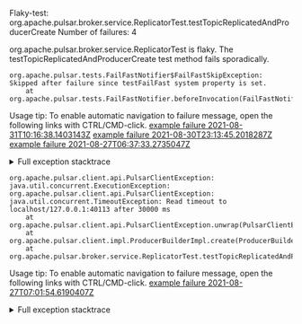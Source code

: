         
Flaky-test: org.apache.pulsar.broker.service.ReplicatorTest.testTopicReplicatedAndProducerCreate
Number of failures: 4

org.apache.pulsar.broker.service.ReplicatorTest is flaky. The testTopicReplicatedAndProducerCreate test method fails sporadically.

```
org.apache.pulsar.tests.FailFastNotifier$FailFastSkipException: Skipped after failure since testFailFast system property is set.
	at org.apache.pulsar.tests.FailFastNotifier.beforeInvocation(FailFastNotifier.java:88)

```

Usage tip: To enable automatic navigation to failure message, open the following links with CTRL/CMD-click.
[example failure 2021-08-31T10:16:38.1403143Z](https://github.com/apache/pulsar/runs/3471501156?check_suite_focus=true#step:10:1127)
[example failure 2021-08-30T23:13:45.2018287Z](https://github.com/apache/pulsar/runs/3467152431?check_suite_focus=true#step:9:375)
[example failure 2021-08-27T06:37:33.2735047Z](https://github.com/apache/pulsar/runs/3440411059?check_suite_focus=true#step:9:2283)


<details>
<summary>Full exception stacktrace</summary>
<code><pre>
org.apache.pulsar.tests.FailFastNotifier$FailFastSkipException: Skipped after failure since testFailFast system property is set.
	at org.apache.pulsar.tests.FailFastNotifier.beforeInvocation(FailFastNotifier.java:88)

</pre></code>
</details>

```
org.apache.pulsar.client.api.PulsarClientException: java.util.concurrent.ExecutionException: org.apache.pulsar.client.api.PulsarClientException: java.util.concurrent.TimeoutException: Read timeout to localhost/127.0.0.1:40113 after 30000 ms
	at org.apache.pulsar.client.api.PulsarClientException.unwrap(PulsarClientException.java:1074)
	at org.apache.pulsar.client.impl.ProducerBuilderImpl.create(ProducerBuilderImpl.java:95)
	at org.apache.pulsar.broker.service.ReplicatorTest.testTopicReplicatedAndProducerCreate(ReplicatorTest.java:1107)
```

Usage tip: To enable automatic navigation to failure message, open the following links with CTRL/CMD-click.
[example failure 2021-08-27T07:01:54.6190407Z](https://github.com/apache/pulsar/runs/3440456667?check_suite_focus=true#step:9:390)


<details>
<summary>Full exception stacktrace</summary>
<code><pre>
org.apache.pulsar.client.api.PulsarClientException: java.util.concurrent.ExecutionException: org.apache.pulsar.client.api.PulsarClientException: java.util.concurrent.TimeoutException: Read timeout to localhost/127.0.0.1:40113 after 30000 ms
	at org.apache.pulsar.client.api.PulsarClientException.unwrap(PulsarClientException.java:1074)
	at org.apache.pulsar.client.impl.ProducerBuilderImpl.create(ProducerBuilderImpl.java:95)
	at org.apache.pulsar.broker.service.ReplicatorTest.testTopicReplicatedAndProducerCreate(ReplicatorTest.java:1107)
	at java.base/jdk.internal.reflect.NativeMethodAccessorImpl.invoke0(Native Method)
	at java.base/jdk.internal.reflect.NativeMethodAccessorImpl.invoke(NativeMethodAccessorImpl.java:62)
	at java.base/jdk.internal.reflect.DelegatingMethodAccessorImpl.invoke(DelegatingMethodAccessorImpl.java:43)
	at java.base/java.lang.reflect.Method.invoke(Method.java:566)
	at org.testng.internal.MethodInvocationHelper.invokeMethod(MethodInvocationHelper.java:132)
	at org.testng.internal.InvokeMethodRunnable.runOne(InvokeMethodRunnable.java:45)
	at org.testng.internal.InvokeMethodRunnable.call(InvokeMethodRunnable.java:73)
	at org.testng.internal.InvokeMethodRunnable.call(InvokeMethodRunnable.java:11)
	at java.base/java.util.concurrent.FutureTask.run(FutureTask.java:264)
	at java.base/java.util.concurrent.ThreadPoolExecutor.runWorker(ThreadPoolExecutor.java:1128)
	at java.base/java.util.concurrent.ThreadPoolExecutor$Worker.run(ThreadPoolExecutor.java:628)
	at java.base/java.lang.Thread.run(Thread.java:829)
Caused by: java.util.concurrent.ExecutionException: org.apache.pulsar.client.api.PulsarClientException: java.util.concurrent.TimeoutException: Read timeout to localhost/127.0.0.1:40113 after 30000 ms
	at java.base/java.util.concurrent.CompletableFuture.reportGet(CompletableFuture.java:395)
	at java.base/java.util.concurrent.CompletableFuture.get(CompletableFuture.java:1999)
	at org.apache.pulsar.client.impl.ProducerBuilderImpl.create(ProducerBuilderImpl.java:93)
	... 13 more
Caused by: org.apache.pulsar.client.api.PulsarClientException: java.util.concurrent.TimeoutException: Read timeout to localhost/127.0.0.1:40113 after 30000 ms
	at org.apache.pulsar.client.impl.HttpClient.lambda$get$1(HttpClient.java:204)
	at java.base/java.util.concurrent.CompletableFuture.uniWhenComplete(CompletableFuture.java:859)
	at java.base/java.util.concurrent.CompletableFuture$UniWhenComplete.tryFire(CompletableFuture.java:837)
	at java.base/java.util.concurrent.CompletableFuture.postComplete(CompletableFuture.java:506)
	at java.base/java.util.concurrent.CompletableFuture.completeExceptionally(CompletableFuture.java:2088)
	at org.asynchttpclient.netty.NettyResponseFuture.abort(NettyResponseFuture.java:273)
	at org.asynchttpclient.netty.request.NettyRequestSender.abort(NettyRequestSender.java:473)
	at org.asynchttpclient.netty.timeout.TimeoutTimerTask.expire(TimeoutTimerTask.java:43)
	at org.asynchttpclient.netty.timeout.ReadTimeoutTimerTask.run(ReadTimeoutTimerTask.java:56)
	at io.netty.util.HashedWheelTimer$HashedWheelTimeout.expire(HashedWheelTimer.java:669)
	at io.netty.util.HashedWheelTimer$HashedWheelBucket.expireTimeouts(HashedWheelTimer.java:744)
	at io.netty.util.HashedWheelTimer$Worker.run(HashedWheelTimer.java:469)
	at io.netty.util.concurrent.FastThreadLocalRunnable.run(FastThreadLocalRunnable.java:30)
	... 1 more
Caused by: java.util.concurrent.TimeoutException: Read timeout to localhost/127.0.0.1:40113 after 30000 ms
	... 7 more

</pre></code>
</details>

